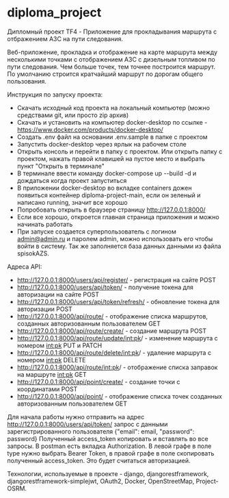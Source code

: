 # diploma_project
Дипломный проект TF4 - Приложение для прокладывания маршрута с отбражением АЗС на пути следования.

Веб-приложение, прокладка и отображение на карте маршрута между несколькими точками с отображением АЗС с дизельным топливом по пути следования.
Чем больше точек, тем точнее построится маршрут. По умолчанию строится кратчайший маршрут по дорогам общего пользования.

Инструкция по запуску проекта:
- Скачать исходный код проекта на локальный компьютер (можно средствами git, или просто zip архив)
- Скачать и установить на компьютер docker-desktop по ссылке - https://www.docker.com/products/docker-desktop/
- Создать .env файл на основании .env.sample в папке с проектом
- Запустить docker-desktop через ярлык на рабочем столе
- Открыть консоль и перейти в папку с проектом. Или открыть папку с проектом, нажать правой клавишей на пустое место и выбрать пункт "Открыть в терминале"
- В терминале ввести команду docker-compose up --build -d и дождаться когда проект запуститься
- В приложении docker-desktop во вкладке containers дожен появиться контейнер diploma-project-main, если он зеленый и написано running, значит все хорошо
- Попробовать открыть в браузере страницу http://127.0.0.1:8000/
- Если все хорошо, откроется главная страница приложения и можно начинать работать
- При запуске создается суперпользователь с логином admin@admin.ru и паролем admin, можно использовать его чтобы войти в систему. Так же заполняется база данных данными из файла spisokAZS.

Адреса API:
- http://127.0.0.1:8000/users/api/register/ - регистрация на сайте POST 
- http://127.0.0.1:8000/users/api/token/ - получение токена для авторизации на сайте POST
- http://127.0.0.1:8000/users/api/token/refresh/ - обновление токена для авторизации POST
- http://127.0.0.1:8000/api/route/ - отображение списка маршрутов, созданных авторизованным пользователем GET
- http://127.0.0.1:8000/api/route/create/ - создание маршрута POST
- http://127.0.0.1:8000/api/route/update/<int:pk>/ - изменение маршрута c номером <int:pk>  PUT и PATCH
- http://127.0.0.1:8000/api/route/delete/<int:pk>/ - удаление маршрута c номером <int:pk>  DELETE
- http://127.0.0.1:8000/api/route/<int:pk>/ - отображение списка заправок на маршруте <int:pk> GET
- http://127.0.0.1:8000/api/point/create/ - создание точки с координатами POST
- http://127.0.0.1:8000/api/point/ - отображение списка точек созданных авторизованным пользователем GET


Для начала работы нужно отправить на адрес http://127.0.0.1:8000/users/api/token/ запрос с данными зарегистрированного пользователя {"email": email, "password": password}
Полученный access_token копировать и вставлять во все запросы. В postman есть вкладка Authorization. В левой графе в поле type нужно выбрать Bearer Token, в правой графе в поле скопировать полученный access_token. Это будет считаться авторизацией.

Технологии, используемые в проекте - django, djangorestframework, djangorestframework-simplejwt, OAuth2, Docker, OpenStreetMap, Project-OSRM.
